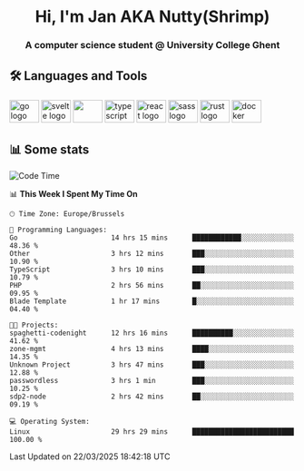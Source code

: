 <h1 align="center">Hi, I'm Jan AKA Nutty(Shrimp)</h1>
<h3 align="center">A computer science student @ University College Ghent</h3>

<h2 align="left">🛠️ Languages and Tools</h2>

###

<div align="left">
  <img src="https://cdn.jsdelivr.net/gh/devicons/devicon/icons/go/go-original.svg" height="40" width="52" alt="go logo"  />
  <img src="https://cdn.jsdelivr.net/gh/devicons/devicon@latest/icons/svelte/svelte-original.svg"  height="40" width="52" alt="svelte logo" />
  <img src="https://cdn.jsdelivr.net/gh/devicons/devicon@latest/icons/tailwindcss/tailwindcss-original.svg" height="40" width="52" />
  <img src="https://cdn.jsdelivr.net/gh/devicons/devicon/icons/typescript/typescript-original.svg" height="40" width="52" alt="typescript logo"  />
  <img src="https://cdn.jsdelivr.net/gh/devicons/devicon/icons/react/react-original.svg" height="40" width="52" alt="react logo"  />
  <img src="https://cdn.jsdelivr.net/gh/devicons/devicon/icons/sass/sass-original.svg" height="40" width="52" alt="sass logo"  />
  <img src="https://cdn.jsdelivr.net/gh/devicons/devicon@latest/icons/rust/rust-original.svg" height="40" width="52" alt="rust logo" />
  <img src="https://cdn.jsdelivr.net/gh/devicons/devicon/icons/docker/docker-original.svg" height="40" width="52" alt="docker logo"  />
</div>

<h2>📊 Some stats</h2>

<!--START_SECTION:waka-->
![Code Time](http://img.shields.io/badge/Code%20Time-5%2C771%20hrs%2024%20mins-blue)

📊 **This Week I Spent My Time On** 

```text
🕑︎ Time Zone: Europe/Brussels

💬 Programming Languages: 
Go                       14 hrs 15 mins      ████████████░░░░░░░░░░░░░   48.36 % 
Other                    3 hrs 12 mins       ███░░░░░░░░░░░░░░░░░░░░░░   10.90 % 
TypeScript               3 hrs 10 mins       ███░░░░░░░░░░░░░░░░░░░░░░   10.79 % 
PHP                      2 hrs 56 mins       ██░░░░░░░░░░░░░░░░░░░░░░░   09.95 % 
Blade Template           1 hr 17 mins        █░░░░░░░░░░░░░░░░░░░░░░░░   04.40 % 

🐱‍💻 Projects: 
spaghetti-codenight      12 hrs 16 mins      ██████████░░░░░░░░░░░░░░░   41.62 % 
zone-mgmt                4 hrs 13 mins       ████░░░░░░░░░░░░░░░░░░░░░   14.35 % 
Unknown Project          3 hrs 47 mins       ███░░░░░░░░░░░░░░░░░░░░░░   12.88 % 
passwordless             3 hrs 1 min         ███░░░░░░░░░░░░░░░░░░░░░░   10.25 % 
sdp2-node                2 hrs 42 mins       ██░░░░░░░░░░░░░░░░░░░░░░░   09.19 % 

💻 Operating System: 
Linux                    29 hrs 29 mins      █████████████████████████   100.00 % 
```


 Last Updated on 22/03/2025 18:42:18 UTC
<!--END_SECTION:waka-->
